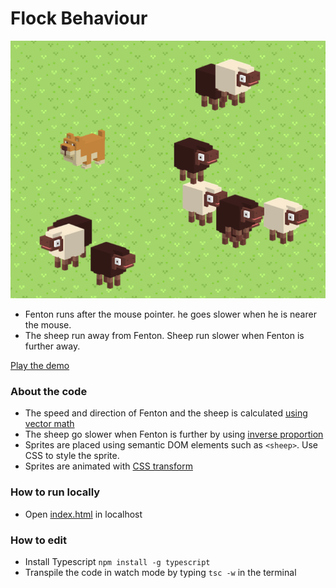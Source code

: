 # Flock Behaviour

![screenshot.png](./docs/images/screenshot.png)

- Fenton runs after the mouse pointer. he goes slower when he is nearer the mouse.
- The sheep run away from Fenton. Sheep run slower when Fenton is further away.

[Play the demo](https://kokodoko.github.io/FlockBehaviour/)

### About the code

- The speed and direction of Fenton and the sheep is calculated [using vector math](https://www.mathsisfun.com/algebra/vectors.html)
- The sheep go slower when Fenton is further by using [inverse proportion](https://www.mathsisfun.com/algebra/directly-inversely-proportional.html)
- Sprites are placed using semantic DOM elements such as `<sheep>`. Use CSS to style the sprite.
- Sprites are animated with [CSS transform](https://developer.mozilla.org/en/docs/Web/CSS/transform)

### How to run locally

- Open [index.html](https://kokodoko.github.io/FlockBehaviour/) in localhost

### How to edit

- Install Typescript `npm install -g typescript`
- Transpile the code in watch mode by typing `tsc -w` in the terminal
